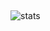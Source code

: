 <br/>

<br/>
<br/>
<br/>


<br/>
<br/>
<br/>


![stats](https://github-readme-stats-git-masterrstaa-rickstaa.vercel.app/api?username=hhhhjjj11&&show_icons=true&theme=light)


<!--
**hhhhjjj11/hhhhjjj11** is a ✨ _special_ ✨ repository because its `README.md` (this file) appears on your GitHub profile.

Here are some ideas to get you started:

- 🔭 I’m currently working on ...
- 🌱 I’m currently learning ...
- 👯 I’m looking to collaborate on ...
- 🤔 I’m looking for help with ...
- 💬 Ask me about ...
- 📫 How to reach me: ...
- 😄 Pronouns: ...
- ⚡ Fun fact: ...
-->
